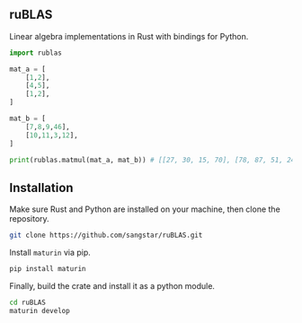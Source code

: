 ## ruBLAS
Linear algebra implementations in Rust with bindings for Python.


```python
import rublas

mat_a = [
    [1,2],
    [4,5],
    [1,2],
]

mat_b = [
    [7,8,9,46],
    [10,11,3,12],
]

print(rublas.matmul(mat_a, mat_b)) # [[27, 30, 15, 70], [78, 87, 51, 244], [27, 30, 15, 70]]
```



## Installation
Make sure Rust and Python are installed on your machine, then clone the repository.

```bash
git clone https://github.com/sangstar/ruBLAS.git
```

Install `maturin` via pip.

```bash
pip install maturin
```

Finally, build the crate and install it as a python module.

```bash
cd ruBLAS
maturin develop
```